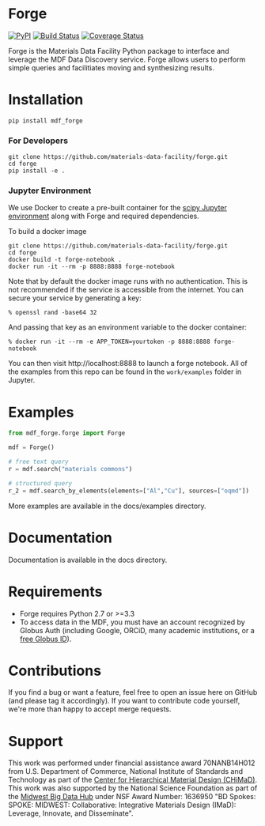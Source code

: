 # Forge
[![PyPI](https://img.shields.io/pypi/v/mdf_forge.svg)](https://pypi.python.org/pypi/mdf-forge) [![Build Status](https://travis-ci.org/materials-data-facility/forge.svg?branch=master)](https://travis-ci.org/materials-data-facility/forge) [![Coverage Status](https://coveralls.io/repos/github/materials-data-facility/forge/badge.svg?branch=master)](https://coveralls.io/github/materials-data-facility/forge?branch=master)

Forge is the Materials Data Facility Python package to interface and leverage the MDF Data Discovery service. Forge allows users to perform simple queries and facilitiates moving and synthesizing results.

# Installation

```
pip install mdf_forge
```

### For Developers
```
git clone https://github.com/materials-data-facility/forge.git
cd forge
pip install -e .
```

### Jupyter Environment
We use Docker to create a pre-built container for the
[scipy Jupyter environment](https://hub.docker.com/r/jupyter/scipy-notebook/)
along with Forge and required dependencies.

To build a docker image
```
git clone https://github.com/materials-data-facility/forge.git
cd forge
docker build -t forge-notebook .
docker run -it --rm -p 8888:8888 forge-notebook
```

Note that by default the docker image runs with no authentication. This is not
recommended if the service is accessible from the internet. You can secure
your service by generating a key:

```
% openssl rand -base64 32
```

And passing that key as an environment variable to the docker container:

```
% docker run -it --rm -e APP_TOKEN=yourtoken -p 8888:8888 forge-notebook
```

You can then visit http://localhost:8888 to launch a forge notebook. All of the
examples from this repo can be found in the `work/examples` folder in Jupyter.

# Examples

```python
from mdf_forge.forge import Forge

mdf = Forge()

# free text query
r = mdf.search("materials commons")

# structured query
r_2 = mdf.search_by_elements(elements=["Al","Cu"], sources=["oqmd"])
```

More examples are available in the docs/examples directory.


# Documentation
Documentation is available in the docs directory.

# Requirements
* Forge requires Python 2.7 or >=3.3 
* To access data in the MDF, you must have an account recognized by Globus Auth (including Google, ORCiD, many academic institutions, or a [free Globus ID](https://www.globusid.org/create)).

# Contributions
If you find a bug or want a feature, feel free to open an issue here on GitHub (and please tag it accordingly). If you want to contribute code yourself, we're more than happy to accept merge requests.



# Support
This work was performed under financial assistance award 70NANB14H012 from U.S. Department of Commerce, National Institute of Standards and Technology as part of the [Center for Hierarchical Material Design (CHiMaD)](http://chimad.northwestern.edu). This work was also supported by the National Science Foundation as part of the [Midwest Big Data Hub](http://midwestbigdatahub.org) under NSF Award Number: 1636950 "BD Spokes: SPOKE: MIDWEST: Collaborative: Integrative Materials Design (IMaD): Leverage, Innovate, and Disseminate".

